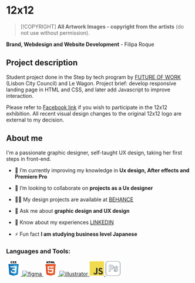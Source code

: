 # 12x12

> [!COPYRIGHT]
> **All Artwork Images - copyright from the artists** (do not use without permission).


**Brand, Webdesign and Website Development** - Filipa Roque

## Project description
Student project done in the Step by tech program by [FUTURE OF WORK](https://www.linkedin.com/showcase/futureofworklisboa/) (Lisbon City Council) and Le Wagon. 
Project brief: develop responsive landing page in HTML and CSS, and later add Javascript to improve interaction. 

Please refer to [Facebook link](https://www.facebook.com/dozepordoze) if you wish to participate in the 12x12 exhibition.
All recent visual design changes to the original 12x12 logo are external to my decision. 


## About me
I'm a passionate graphic designer, self-taught UX design, taking her first steps in front-end. 

- 🌱 I’m currently improving my knowledge in **Ux design, After effects and Premiere Pro**

- 👯 I’m looking to collaborate on **projects as a Ux designer**
  
- 👨‍💻 My design projects are available at [BEHANCE](https://www.behance.net/roque_filipa)

- 💬 Ask me about **graphic design and UX design**

- 📄 Know about my experiences [LINKEDIN](https://www.linkedin.com/in/roque-filipa/)

- ⚡ Fun fact **I am studying business level Japanese**


<h3 align="left">Languages and Tools:</h3>
<p align="left"> <a href="https://www.w3schools.com/css/" target="_blank" rel="noreferrer"> <img src="https://raw.githubusercontent.com/devicons/devicon/master/icons/css3/css3-original-wordmark.svg" alt="css3" width="40" height="40"/> </a> <a href="https://www.figma.com/" target="_blank" rel="noreferrer"> <img src="https://www.vectorlogo.zone/logos/figma/figma-icon.svg" alt="figma" width="40" height="40"/> </a> <a href="https://www.w3.org/html/" target="_blank" rel="noreferrer"> <img src="https://raw.githubusercontent.com/devicons/devicon/master/icons/html5/html5-original-wordmark.svg" alt="html5" width="40" height="40"/> </a> <a href="https://www.adobe.com/in/products/illustrator.html" target="_blank" rel="noreferrer"> <img src="https://www.vectorlogo.zone/logos/adobe_illustrator/adobe_illustrator-icon.svg" alt="illustrator" width="40" height="40"/> </a> <a href="https://developer.mozilla.org/en-US/docs/Web/JavaScript" target="_blank" rel="noreferrer"> <img src="https://raw.githubusercontent.com/devicons/devicon/master/icons/javascript/javascript-original.svg" alt="javascript" width="40" height="40"/> </a> <a href="https://www.photoshop.com/en" target="_blank" rel="noreferrer"> <img src="https://raw.githubusercontent.com/devicons/devicon/master/icons/photoshop/photoshop-line.svg" alt="photoshop" width="40" height="40"/> </a> </p>
